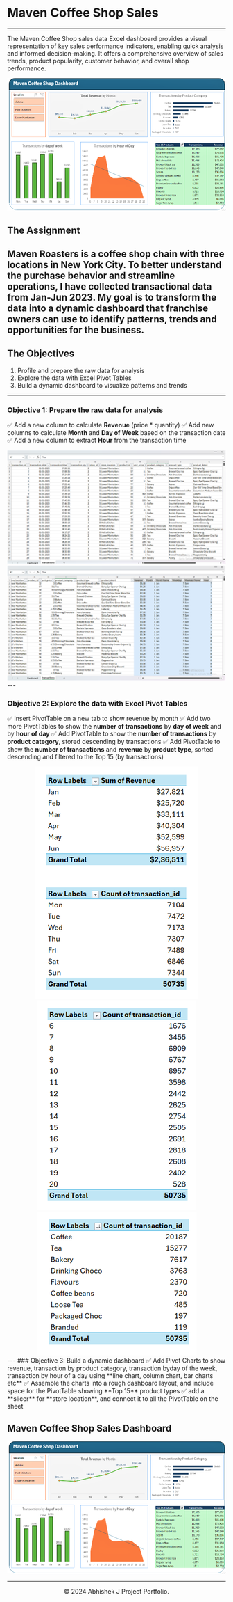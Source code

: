 # Maven Coffee Shop Sales
---
The Maven Coffee Shop sales data Excel dashboard provides a visual representation of key sales performance indicators, enabling quick analysis and informed decision-making. It offers a comprehensive overview of sales trends, product popularity, customer behavior, and overall shop performance.
<center><img src="images/coffee_sales_dashboard.png"/></center>

## The Assignment
Maven Roasters is a coffee shop chain with three locations in New York City. To better understand the purchase behavior and streamline operations, I have collected transactional data from Jan-Jun 2023. My goal is to transform the data into a dynamic dashboard that franchise owners can use to identify patterns, trends and opportunities for the business.
---
## The Objectives
1. Profile and prepare the raw data for analysis
2. Explore the data with Excel Pivot Tables
3. Build a dynamic dashboard to visualize patterns and trends
---
### Objective 1: Prepare the raw data for analysis
✅ Add a new column to calculate **Revenue** (price * quantity)
✅ Add new columns to calculate **Month** and **Day of Week** based on the transaction date
✅ Add a new column to extract **Hour** from the transaction time
<center><img src="images/coffee_sales_data_img.png"/></center>
<center><img src="images/prepare_data_img.png"/></center>
---

### Objective 2: Explore the data with Excel Pivot Tables
✅ Insert PivotTable on a new tab to show revenue by month
✅ Add two more PivotTables to show the **number of transactions** by **day of week** and by **hour of day**
✅ Add PivotTable to show the **number of transactions** by **product category**, stored descending by transactions
✅ Add PivotTable to show the **number of transactions** and **revenue** by **product type**, sorted descending and filtered to the Top 15 (by transactions)
<center><img src="images/pivot_table1.png"/></center> <center><img src="images/pivot_table2.png"/></center> <center><img src="images/pivot_table3.png"/></center>
---
### Objective 3: Build a dynamic dashboard
✅ Add Pivot Charts to show revenue, transaction by product category, transaction byday of the week, transaction by hour of a day using **line chart, column chart, bar charts etc**
✅ Assemble the charts into a rough dashboard layout, and include space for the PivotTable showing **Top 15** product types
✅ add a **slicer** for **store location**, and connect it to all the PivotTable on the sheet


## Maven Coffee Shop Sales Dashboard
<center><img src="images/coffee_sales_dashboard.png"/></center>

---
<center>© 2024 Abhishek J Project Portfolio.</center>